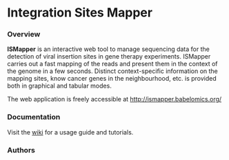 # Integration Sites Mapper

### Overview

**ISMapper** is an interactive web tool to manage sequencing data for the
detection of viral insertion sites in gene therapy experiments. ISMapper carries out a
fast mapping of the reads and present them in the context of the genome in a
few seconds. Distinct context-specific information on the mapping sites, know
cancer genes in the neighbourhood, etc. is provided both in graphical and tabular
modes.

The web application is freely accessible at http://ismapper.babelomics.org/


### Documentation

Visit the [wiki](https://github.com/biowt/ismapper/wiki) for a usage guide and tutorials.


### Authors
